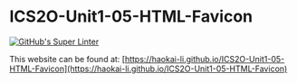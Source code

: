 # ICS2O-Unit1-05-HTML-Favicon
[![GitHub's Super Linter](https://github.com/haokai-li/ICS2O-Unit1-05-HTML-Favicon/workflows/GitHub's%20Super%20Linter/badge.svg)](https://github.com/haokai-li/ICS2O-Unit1-05-HTML-Favicon/actions)

This website can be found at: [https://haokai-li.github.io/ICS2O-Unit1-05-HTML-Favicon](https://haokai-li.github.io/ICS2O-Unit1-05-HTML-Favicon)